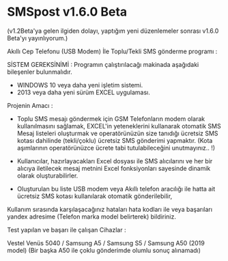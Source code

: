 # SMSpost v1.6.0 Beta

(v1.2Beta'ya gelen ilgiden dolayı, yaptığım yeni düzenlemeler sonrası v1.6.0 Beta'yı yayınlıyorum.)

Akıllı Cep Telefonu (USB Modem) İle Toplu/Tekli SMS gönderme programı :

SİSTEM GEREKSİNİMİ :
Programın çalıştırılacağı makinada aşağıdaki bileşenler bulunmalıdır.
- WINDOWS 10 veya daha yeni işletim sistemi.
- 2013 veya daha yeni sürüm EXCEL uygulaması.

Projenin Amacı :

 - Toplu SMS mesajı göndermek için GSM Telefonların modem olarak kullanılmasını sağlamak, EXCEL'in yeteneklerini kullanarak otomatik SMS Mesaj listeleri oluşturmak 
   ve operatörünüzün size tanıdığı ücretsiz SMS kotası dahilinde (tekli/çoklu) ücretsiz SMS gönderimi yapmaktır.
   (Kota aşımlarının operatörünüzce ücrete tabi tutulabileceğini unutmayınız.. !)
 
 - Kullanıcılar, hazırlayacakları Excel dosyası ile SMS alıcılarını ve her bir alıcıya iletilecek mesaj metnini Excel fonksiyonları sayesinde dinamik olarak      oluşturabilirler.
 
 - Oluşturulan bu liste USB modem veya Akıllı telefon aracılığı ile hatta ait ücretsiz SMS kotası kullanılarak otomatik gönderilebilir,
 
 Kullanım sırasında karşılaşacağınız hataları hata kodları ile veya başarıları yandex adresime (Telefon marka model belirterek) bildiriniz. 
 
 Test yapılan ve başarı ile çalışan Cihazlar :
 
 Vestel Venüs 5040 / 
 Samsung A5 / 
 Samsung S5 / 
 Samsung A50 (2019 model) (Bir başka A50 ile çoklu gönderimde olumlu sonuç alınamadı)
